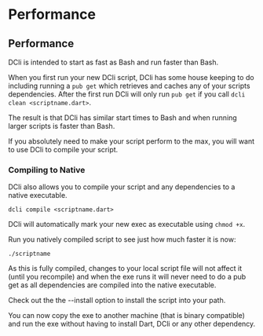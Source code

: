 # Performance

## Performance

DCli is intended to start as fast as Bash and run faster than Bash.

When you first run your new DCli script, DCli has some house keeping to do including running a `pub get` which retrieves and caches any of your scripts dependencies. After the first run DCli will only run `pub get` if you call `dcli clean <scriptname.dart>`.

The result is that DCli has similar start times to Bash and when running larger scripts is faster than Bash.

If you absolutely need to make your script perform to the max, you will want to use DCli to compile your script.

### Compiling to Native

DCli also allows you to compile your script and any dependencies to a native executable.

```text
dcli compile <scriptname.dart>
```

DCli will automatically mark your new exec as executable using `chmod +x`.

Run you natively compiled script to see just how much faster it is now:

```text
./scriptname
```

As this is fully compiled, changes to your local script file will not affect it \(until you recompile\) and when the exe runs it will never need to do a pub get as all dependencies are compiled into the native executable.

Check out the the --install option to install the script into your path.

You can now copy the exe to another machine \(that is binary compatible\) and run the exe without having to install Dart, DCli or any other dependency.

